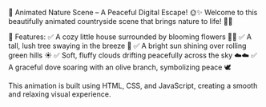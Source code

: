 🌿 Animated Nature Scene – A Peaceful Digital Escape! 🌞✨
Welcome to this beautifully animated countryside scene that brings nature to life! 🌳🏡

🌟 Features:
✅ A cozy little house surrounded by blooming flowers 🌸🏡
✅ A tall, lush tree swaying in the breeze 🌳
✅ A bright sun shining over rolling green hills ☀️
✅ Soft, fluffy clouds drifting peacefully across the sky ☁️☁️
✅ A graceful dove soaring with an olive branch, symbolizing peace 🕊️

This animation is built using HTML, CSS, and JavaScript, creating a smooth and relaxing visual experience.
